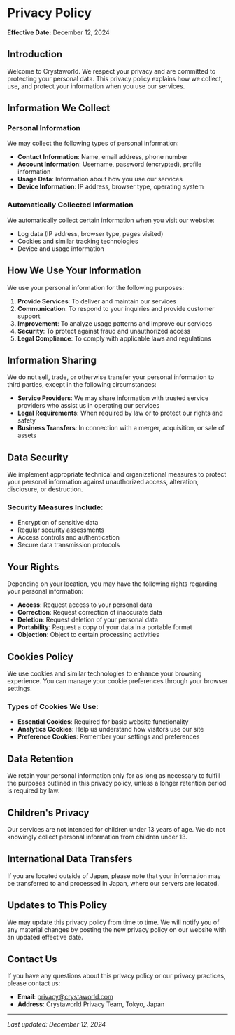 # Privacy Policy

**Effective Date:** December 12, 2024

## Introduction

Welcome to Crystaworld. We respect your privacy and are committed to protecting your personal data. This privacy policy explains how we collect, use, and protect your information when you use our services.

## Information We Collect

### Personal Information
We may collect the following types of personal information:

- **Contact Information**: Name, email address, phone number
- **Account Information**: Username, password (encrypted), profile information
- **Usage Data**: Information about how you use our services
- **Device Information**: IP address, browser type, operating system

### Automatically Collected Information
We automatically collect certain information when you visit our website:

- Log data (IP address, browser type, pages visited)
- Cookies and similar tracking technologies
- Device and usage information

## How We Use Your Information

We use your personal information for the following purposes:

1. **Provide Services**: To deliver and maintain our services
2. **Communication**: To respond to your inquiries and provide customer support
3. **Improvement**: To analyze usage patterns and improve our services
4. **Security**: To protect against fraud and unauthorized access
5. **Legal Compliance**: To comply with applicable laws and regulations

## Information Sharing

We do not sell, trade, or otherwise transfer your personal information to third parties, except in the following circumstances:

- **Service Providers**: We may share information with trusted service providers who assist us in operating our services
- **Legal Requirements**: When required by law or to protect our rights and safety
- **Business Transfers**: In connection with a merger, acquisition, or sale of assets

## Data Security

We implement appropriate technical and organizational measures to protect your personal information against unauthorized access, alteration, disclosure, or destruction.

### Security Measures Include:
- Encryption of sensitive data
- Regular security assessments
- Access controls and authentication
- Secure data transmission protocols

## Your Rights

Depending on your location, you may have the following rights regarding your personal information:

- **Access**: Request access to your personal data
- **Correction**: Request correction of inaccurate data
- **Deletion**: Request deletion of your personal data
- **Portability**: Request a copy of your data in a portable format
- **Objection**: Object to certain processing activities

## Cookies Policy

We use cookies and similar technologies to enhance your browsing experience. You can manage your cookie preferences through your browser settings.

### Types of Cookies We Use:
- **Essential Cookies**: Required for basic website functionality
- **Analytics Cookies**: Help us understand how visitors use our site
- **Preference Cookies**: Remember your settings and preferences

## Data Retention

We retain your personal information only for as long as necessary to fulfill the purposes outlined in this privacy policy, unless a longer retention period is required by law.

## Children's Privacy

Our services are not intended for children under 13 years of age. We do not knowingly collect personal information from children under 13.

## International Data Transfers

If you are located outside of Japan, please note that your information may be transferred to and processed in Japan, where our servers are located.

## Updates to This Policy

We may update this privacy policy from time to time. We will notify you of any material changes by posting the new privacy policy on our website with an updated effective date.

## Contact Us

If you have any questions about this privacy policy or our privacy practices, please contact us:

- **Email**: privacy@crystaworld.com
- **Address**: Crystaworld Privacy Team, Tokyo, Japan

---

*Last updated: December 12, 2024*
